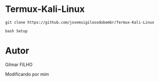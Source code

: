# Termux-Kali-Linux

```
git clone https://github.com/jovemsigilosodobembr/Termux-Kali-Linux
```

```
bash Setup
```



# Autor

Gilmar FILHO

Modificando por mim
